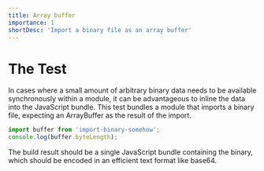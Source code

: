```yaml
---
title: Array buffer
importance: 1
shortDesc: 'Import a binary file as an array buffer'
---
```


# The Test

In cases where a small amount of arbitrary binary data needs to be available synchronously within a module, it can be advantageous to inline the data into the JavaScript bundle. This test bundles a module that imports a binary file, expecting an ArrayBuffer as the result of the import.

```js
import buffer from 'import-binary-somehow';
console.log(buffer.byteLength);
```

The build result should be a single JavaScript bundle containing the binary, which should be encoded in an efficient text format like base64.
